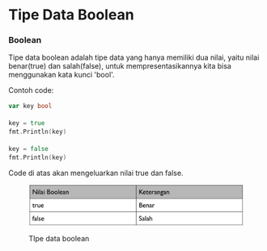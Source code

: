 # Tipe Data Boolean

### Boolean

Tipe data boolean adalah tipe data yang hanya memiliki dua nilai, yaitu nilai benar(true) dan salah(false), untuk mempresentasikannya kita bisa menggunakan kata kunci 'bool'.

Contoh code:

```go
var key bool

key = true
fmt.Println(key)

key = false
fmt.Println(key)
```

Code di atas akan mengeluarkan nilai true dan false.

<figure><img src="../../.gitbook/assets/image (3).png" alt=""><figcaption><p>TIpe data boolean</p></figcaption></figure>
